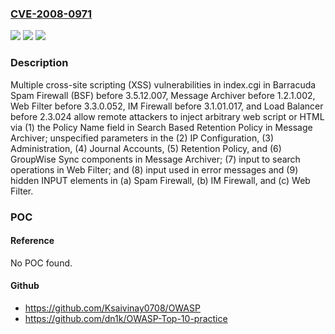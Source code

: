 ### [CVE-2008-0971](https://cve.mitre.org/cgi-bin/cvename.cgi?name=CVE-2008-0971)
![](https://img.shields.io/static/v1?label=Product&message=n%2Fa&color=blue)
![](https://img.shields.io/static/v1?label=Version&message=n%2Fa&color=blue)
![](https://img.shields.io/static/v1?label=Vulnerability&message=n%2Fa&color=brighgreen)

### Description

Multiple cross-site scripting (XSS) vulnerabilities in index.cgi in Barracuda Spam Firewall (BSF) before 3.5.12.007, Message Archiver before 1.2.1.002, Web Filter before 3.3.0.052, IM Firewall before 3.1.01.017, and Load Balancer before 2.3.024 allow remote attackers to inject arbitrary web script or HTML via (1) the Policy Name field in Search Based Retention Policy in Message Archiver; unspecified parameters in the (2) IP Configuration, (3) Administration, (4) Journal Accounts, (5) Retention Policy, and (6) GroupWise Sync components in Message Archiver; (7) input to search operations in Web Filter; and (8) input used in error messages and (9) hidden INPUT elements in (a) Spam Firewall, (b) IM Firewall, and (c) Web Filter.

### POC

#### Reference
No POC found.

#### Github
- https://github.com/Ksaivinay0708/OWASP
- https://github.com/dn1k/OWASP-Top-10-practice

